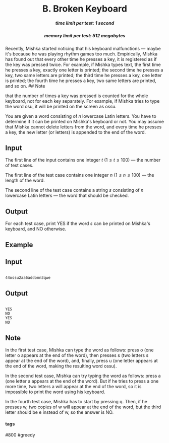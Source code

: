 <h1 style='text-align: center;'> B. Broken Keyboard</h1>

<h5 style='text-align: center;'>time limit per test: 1 second</h5>
<h5 style='text-align: center;'>memory limit per test: 512 megabytes</h5>

Recently, Mishka started noticing that his keyboard malfunctions — maybe it's because he was playing rhythm games too much. Empirically, Mishka has found out that every other time he presses a key, it is registered as if the key was pressed twice. For example, if Mishka types text, the first time he presses a key, exactly one letter is printed; the second time he presses a key, two same letters are printed; the third time he presses a key, one letter is printed; the fourth time he presses a key, two same letters are printed, and so on. ## Note

 that the number of times a key was pressed is counted for the whole keyboard, not for each key separately. For example, if Mishka tries to type the word osu, it will be printed on the screen as ossu.

You are given a word consisting of $n$ lowercase Latin letters. You have to determine if it can be printed on Mishka's keyboard or not. You may assume that Mishka cannot delete letters from the word, and every time he presses a key, the new letter (or letters) is appended to the end of the word.

## Input

The first line of the input contains one integer $t$ ($1 \le t \le 100$) — the number of test cases.

The first line of the test case contains one integer $n$ ($1 \le n \le 100$) — the length of the word.

The second line of the test case contains a string $s$ consisting of $n$ lowercase Latin letters — the word that should be checked.

## Output

For each test case, print YES if the word $s$ can be printed on Mishka's keyboard, and NO otherwise.

## Example

## Input


```

44ossu2aa6addonn3qwe
```
## Output


```

YES
NO
YES
NO

```
## Note

In the first test case, Mishka can type the word as follows: press o (one letter o appears at the end of the word), then presses s (two letters s appear at the end of the word), and, finally, press u (one letter appears at the end of the word, making the resulting word ossu).

In the second test case, Mishka can try typing the word as follows: press a (one letter a appears at the end of the word). But if he tries to press a one more time, two letters a will appear at the end of the word, so it is impossible to print the word using his keyboard.

In the fourth test case, Mishka has to start by pressing q. Then, if he presses w, two copies of w will appear at the end of the word, but the third letter should be e instead of w, so the answer is NO.



#### tags 

#800 #greedy 